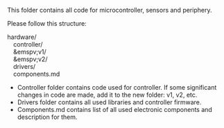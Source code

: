 This folder contains all code for microcontroller, sensors and periphery.

Please follow this structure:

hardware/\
&emsp;controller/ \
&emsp;&emspv;v1/ \
&emsp;&emspv;v2/ \
&emsp;drivers/ \
&emsp;components.md

- Controller folder contains code used for controller. If some significant changes in code are made, add it to the new folder: v1, v2, etc.
- Drivers folder contains all used libraries and controller firmware.
- Components.md contains list of all used electronic components and description for them.
